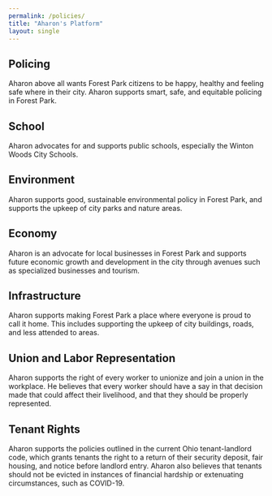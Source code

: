 ```yaml
---
permalink: /policies/
title: "Aharon's Platform"
layout: single
---
```

    
## Policing
Aharon above all wants Forest Park citizens to be happy, healthy and feeling safe where in their city. Aharon supports smart, safe, and equitable policing in Forest Park.

## School
Aharon advocates for and supports public schools, especially the Winton Woods City Schools.

## Environment
Aharon supports good, sustainable environmental policy in Forest Park, and supports the upkeep of city parks and nature areas.

## Economy
Aharon is an advocate for local businesses in Forest Park and supports future economic growth and development in the city through avenues such as specialized businesses and tourism.

## Infrastructure
Aharon supports making Forest Park a place where everyone is proud to call it home. This includes supporting the upkeep of city buildings, roads, and less attended to areas.

## Union and Labor Representation
Aharon supports the right of every worker to unionize and join a union in the workplace. He believes that every worker should have a say in that decision made that could affect their livelihood, and that they should be properly represented.

## Tenant Rights
Aharon supports the policies outlined in the current Ohio tenant-landlord code, which grants tenants the right to a return of their security deposit, fair housing, and notice before landlord entry. Aharon also believes that tenants should not be evicted in instances of financial hardship or extenuating circumstances, such as COVID-19.
